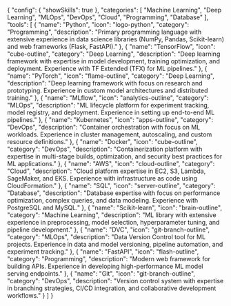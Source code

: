 {
    "config": {
        "showSkills": true
    },
    "categories": [
        "Machine Learning",
        "Deep Learning",
        "MLOps",
        "DevOps",
        "Cloud",
        "Programming",
        "Database"
    ],
    "tools": [
        {
            "name": "Python",
            "icon": "logo-python",
            "category": "Programming",
            "description": "Primary programming language with extensive experience in data science libraries (NumPy, Pandas, Scikit-learn) and web frameworks (Flask, FastAPI)."
        },
        {
            "name": "TensorFlow",
            "icon": "cube-outline",
            "category": "Deep Learning",
            "description": "Deep learning framework with expertise in model development, training optimization, and deployment. Experience with TF Extended (TFX) for ML pipelines."
        },
        {
            "name": "PyTorch",
            "icon": "flame-outline",
            "category": "Deep Learning",
            "description": "Deep learning framework with focus on research and prototyping. Experience in custom model architectures and distributed training."
        },
        {
            "name": "MLflow",
            "icon": "analytics-outline",
            "category": "MLOps",
            "description": "ML lifecycle platform for experiment tracking, model registry, and deployment. Experience in setting up end-to-end ML pipelines."
        },
        {
            "name": "Kubernetes",
            "icon": "apps-outline",
            "category": "DevOps",
            "description": "Container orchestration with focus on ML workloads. Experience in cluster management, autoscaling, and custom resource definitions."
        },
        {
            "name": "Docker",
            "icon": "cube-outline",
            "category": "DevOps",
            "description": "Containerization platform with expertise in multi-stage builds, optimization, and security best practices for ML applications."
        },
        {
            "name": "AWS",
            "icon": "cloud-outline",
            "category": "Cloud",
            "description": "Cloud platform expertise in EC2, S3, Lambda, SageMaker, and EKS. Experience with infrastructure as code using CloudFormation."
        },
        {
            "name": "SQL",
            "icon": "server-outline",
            "category": "Database",
            "description": "Database expertise with focus on performance optimization, complex queries, and data modeling. Experience with PostgreSQL and MySQL."
        },
        {
            "name": "Scikit-learn",
            "icon": "brain-outline",
            "category": "Machine Learning",
            "description": "ML library with extensive experience in preprocessing, model selection, hyperparameter tuning, and pipeline development."
        },
        {
            "name": "DVC",
            "icon": "git-branch-outline",
            "category": "MLOps",
            "description": "Data Version Control tool for ML projects. Experience in data and model versioning, pipeline automation, and experiment tracking."
        },
        {
            "name": "FastAPI",
            "icon": "flash-outline",
            "category": "Programming",
            "description": "Modern web framework for building APIs. Experience in developing high-performance ML model serving endpoints."
        },
        {
            "name": "Git",
            "icon": "git-branch-outline",
            "category": "DevOps",
            "description": "Version control system with expertise in branching strategies, CI/CD integration, and collaborative development workflows."
        }
    ]
} 